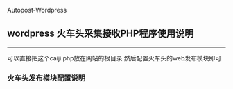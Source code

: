 Autopost-Wordpress
## wordpress 火车头采集接收PHP程序使用说明
---
可以直接把这个caiji.php放在网站的根目录
然后配置火车头的web发布模块即可

### 火车头发布模块配置说明


